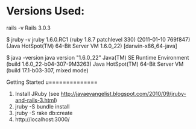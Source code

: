 Versions Used:
=============
 rails -v
 Rails 3.0.3

 $ jruby -v
 jruby 1.6.0.RC1 (ruby 1.8.7 patchlevel 330) (2011-01-10 769f847) (Java HotSpot(TM) 64-Bit Server VM 1.6.0_22) [darwin-x86_64-java]

 $ java -version
 java version "1.6.0_22"
 Java(TM) SE Runtime Environment (build 1.6.0_22-b04-307-9M3263)
 Java HotSpot(TM) 64-Bit Server VM (build 17.1-b03-307, mixed mode)

Getting Started
u==============
1. Install JRuby (see http://javaevangelist.blogspot.com/2010/09/jruby-and-rails-3.html)
2. jruby -S bundle install
3. jruby -S rake db:create
4. http://localhost:3000/

